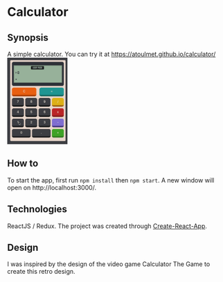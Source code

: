 # Calculator

## Synopsis

A simple calculator. You can try it at https://atoulmet.github.io/calculator/
<img height="200" src="./img/calculator.gif">

## How to

To start the app, first run `npm install` then `npm start`. A new window will open on http://localhost:3000/.

## Technologies

ReactJS / Redux.
The project was created through <a href='https://github.com/facebook/create-react-app'> Create-React-App</a>.

## Design

I was inspired by the design of the video game Calculator The Game to create this retro design.
